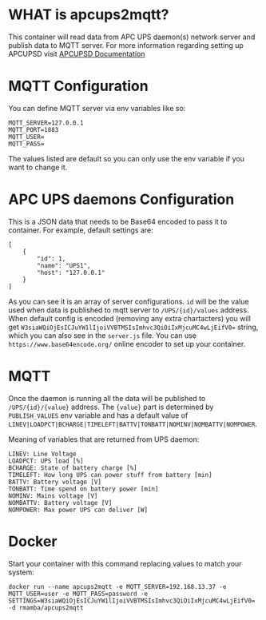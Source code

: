 # WHAT is apcups2mqtt?

This container will read data from APC UPS daemon(s) network server and publish data to MQTT server.
For more information regarding setting up APCUPSD visit [APCUPSD Documentation](http://www.apcupsd.org/manual/manual.html)

# MQTT Configuration

You can define MQTT server via env variables like so:
```
MQTT_SERVER=127.0.0.1
MQTT_PORT=1883
MQTT_USER=
MQTT_PASS=
```
The values listed are default so you can only use the env variable if you want to change it.

# APC UPS daemons Configuration

This is a JSON data that needs to be Base64 encoded to pass it to container.
For example, default settings are:
```
[
    {
        "id": 1,
        "name": "UPS1",
        "host": "127.0.0.1"
    }
]
```
As you can see it is an array of server configurations. `id` will be the value used when data is published to mqtt server to `/UPS/{id}/values` address.
When default config is encoded (removing any extra chartacters) you will get `W3siaWQiOjEsICJuYW1lIjoiVVBTMSIsImhvc3QiOiIxMjcuMC4wLjEifV0=` string,
which you can also see in the `server.js` file. You can use `https://www.base64encode.org/` online encoder to set up your container.

# MQTT

Once the daemon is running all the data will be published to `/UPS/{id}/{value}` address.
The `{value}` part is determined by `PUBLISH_VALUES` env variable and has a default value of
`LINEV|LOADPCT|BCHARGE|TIMELEFT|BATTV|TONBATT|NOMINV|NOMBATTV|NOMPOWER`.

Meaning of variables that are returned from UPS daemon:
```
LINEV: Line Voltage
LOADPCT: UPS load [%]
BCHARGE: State of battery charge [%]
TIMELEFT: How long UPS can power stuff from battery [min]
BATTV: Battery voltage [V]
TONBATT: Time spend on battery power [min]
NOMINV: Mains voltage [V]
NOMBATTV: Battery voltage [V]
NOMPOWER: Max power UPS can deliver [W]
```

# Docker

Start your container with this command replacing values to match your system:
```
docker run --name apcups2mqtt -e MQTT_SERVER=192.168.13.37 -e MQTT_USER=user -e MQTT_PASS=password -e SETTINGS=W3siaWQiOjEsICJuYW1lIjoiVVBTMSIsImhvc3QiOiIxMjcuMC4wLjEifV0= -d rmamba/apcups2mqtt
```
